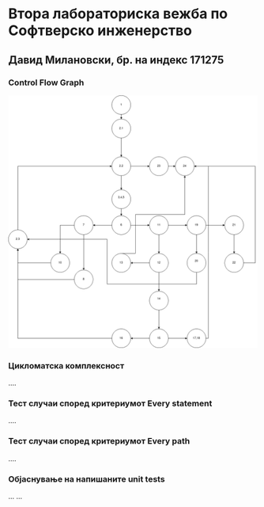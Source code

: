 # Втора лабораториска вежба по Софтверско инженерство

## Давид Милановски, бр. на индекс 171275


###  Control Flow Graph

![Фотографија](cfg.png)

### Цикломатска комплексност

....

### Тест случаи според критериумот  Every statement 

....

### Тест случаи според критериумот Every path

.... 

### Објаснување на напишаните unit tests

...
...
